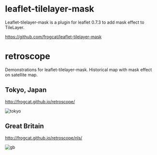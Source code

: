 # leaflet-tilelayer-mask

Leaflet-tilelayer-mask is a plugin for leaflet 0.7.3 to add mask effect to TileLayer.

<https://github.com/frogcat/leaflet-tilelayer-mask>


# retroscope

Demonstrations for leaflet-tilelayer-mask.
Historical map with mask effect on satellite map.


## Tokyo, Japan
<http://frogcat.github.io/retroscope/>

![tokyo](http://frogcat.github.io/capture/tokyo.jpg)


## Great Britain
<http://frogcat.github.io/retroscope/nls/>

![gb](http://frogcat.github.io/capture/gb.jpg)
